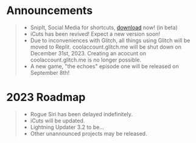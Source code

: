 # Announcements

> - SnipIt, Social Media for shortcuts, [download](https://routinehub.co/download/40774/) now! (in beta)
> - iCuts has been revived! Expect a new version soon!
> - Due to inconveniences with Glitch, all things using Glitch will be moved to Replit. coolaccount.glitch.me will be shut down on December 31st, 2023. Creating an acocunt on coolaccount.glitch.me is no longer possible.
> - A new game, "the echoes" episode one will be released on September 8th!

# 2023 Roadmap
> - Rogue Siri has been delayed indefinitely.
> - iCuts will be updated.
> - Lightning Updater 3.2 to be...
> - Other unannounced projects may be released.
